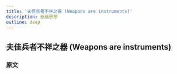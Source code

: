 ```yaml
---
title: '夫佳兵者不祥之器 (Weapons are instruments)'
description: 反战思想
outline: deep
---
```


## 夫佳兵者不祥之器 (Weapons are instruments)

### 原文

